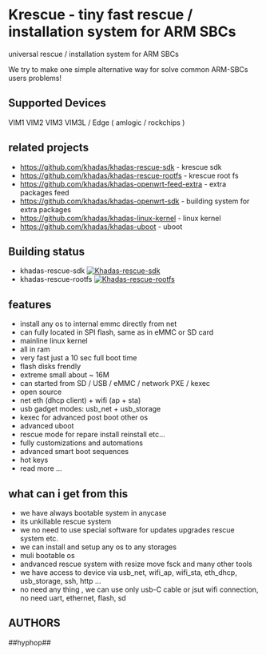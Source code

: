 # Krescue - tiny fast rescue / installation system for ARM SBCs

universal rescue / installation system for ARM SBCs

We try to make one simple alternative way for solve common ARM-SBCs users problems!

## Supported Devices

VIM1 VIM2 VIM3 VIM3L / Edge ( amlogic / rockchips )

## related projects

+ https://github.com/khadas/khadas-rescue-sdk		- krescue sdk
+ https://github.com/khadas/khadas-rescue-rootfs	- krescue root fs
+ https://github.com/khadas/khadas-openwrt-feed-extra	- extra packages feed
+ https://github.com/khadas/khadas-openwrt-sdk		- building system for extra packages
+ https://github.com/khadas/khadas-linux-kernel		- linux kernel
+ https://github.com/khadas/khadas-uboot		- uboot

## Building status

+ khadas-rescue-sdk             [![Khadas-rescue-sdk](https://github.com/khadas/khadas-rescue-sdk/workflows/Build/badge.svg)](https://github.com/khadas/khadas-rescue-sdk/actions)
+ khadas-rescue-rootfs          [![Khadas-rescue-rootfs](https://github.com/khadas/khadas-rescue-rootfs/workflows/Build/badge.svg)](https://github.com/khadas/khadas-rescue-rootfs/actions)

## features

+ install any os to internal emmc directly from net
+ can fully located in SPI flash, same as in eMMC or SD card
+ mainline linux kernel
+ all in ram
+ very fast just a 10 sec full boot time
+ flash disks frendly
+ extreme small about ~ 16M
+ can started from SD / USB / eMMC / network PXE / kexec 
+ open source
+ net eth (dhcp client) + wifi (ap + sta)
+ usb gadget modes: usb_net + usb_storage
+ kexec for advanced post boot other os
+ advanced uboot
+ rescue mode for repare install reinstall etc...
+ fully customizations and automations
+ advanced smart boot sequences
+ hot keys
+ read more ...

## what can i get from this 

+ we have always bootable system in anycase
+ its unkillable rescue system 
+ we no need to use special software for updates upgrades rescue system etc.
+ we can install and setup any os to any storages
+ muli bootable os
+ andvanced rescue system with resize move fsck and many other tools 
+ we have access to device via usb_net, wifi_ap, wifi_sta, eth_dhcp, usb_storage, ssh, http ...
+ no need any thing , we can use only usb-C cable or jsut wifi connection, no need uart, ethernet, flash, sd

## AUTHORS

\##hyphop##

